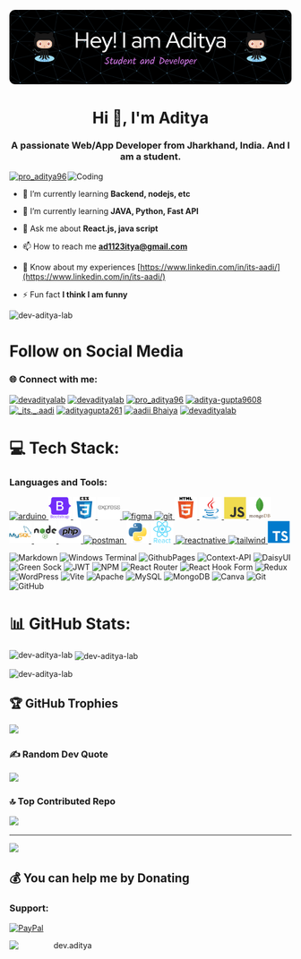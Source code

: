 ![banner](/github-header-image.png)
<h1 align="center">Hi 👋, I'm Aditya</h1>
<h3 align="center">A passionate Web/App Developer from Jharkhand, India. And I am a student.</h3>

<img align="right" alt="Coding" width="400" src="https://cdn.dribbble.com/users/1162077/screenshots/3848914/programmer.gif"/>


<p align="left"> <a href="https://twitter.com/pro_aditya96" target="blank"><img src="https://img.shields.io/twitter/follow/pro_aditya96?logo=twitter&style=for-the-badge" alt="pro_aditya96" /></a> </p>

- 🌱 I’m currently learning **Backend, nodejs, etc**

- 🔭 I’m currently learning **JAVA, Python, Fast API**
 <!--
- 👨‍💻 All of my projects are [available at](https://bit.ly/aadi-portfolio)

- 👨‍💻 All of my projects are available at [https://bit.ly/aadi-portfolio](https://bit.ly/aadi-portfolio)

- 📝 I regularly write articles on [https://bit.ly/aadi-portfolio](https://bit.ly/aadi-portfolio)
 -->
- 💬 Ask me about **React.js, java script**

- 📫 How to reach me **ad1123itya@gmail.com**

- 📄 Know about my experiences [https://www.linkedin.com/in/its-aadi/](https://www.linkedin.com/in/its-aadi/)

- ⚡ Fun fact **I think I am funny**
<p align="left"> <img src="https://komarev.com/ghpvc/?username=dev-aditya-lab&label=Profile%20views&color=0e75b6&style=flat" alt="dev-aditya-lab" /> </p>

# Follow on Social Media

<h3 align="left">🌐 Connect with me:</h3>
<p align="left">
<a href="https://codepen.io/devadityalab" target="blank"><img align="center" src="https://raw.githubusercontent.com/rahuldkjain/github-profile-readme-generator/master/src/images/icons/Social/codepen.svg" alt="devadityalab" height="30" width="40" /></a>
<a href="https://dev.to/devadityalab" target="blank"><img align="center" src="https://raw.githubusercontent.com/rahuldkjain/github-profile-readme-generator/master/src/images/icons/Social/devto.svg" alt="devadityalab" height="30" width="40" /></a>
<a href="https://twitter.com/pro_aditya96" target="blank"><img align="center" src="https://raw.githubusercontent.com/rahuldkjain/github-profile-readme-generator/master/src/images/icons/Social/twitter.svg" alt="pro_aditya96" height="30" width="40" /></a>
<a href="https://linkedin.com/in/aditya-gupta9608" target="blank"><img align="center" src="https://raw.githubusercontent.com/rahuldkjain/github-profile-readme-generator/master/src/images/icons/Social/linked-in-alt.svg" alt="aditya-gupta9608" height="30" width="40" /></a>
<a href="https://instagram.com/_its._.aadi" target="blank"><img align="center" src="https://raw.githubusercontent.com/rahuldkjain/github-profile-readme-generator/master/src/images/icons/Social/instagram.svg" alt="_its._.aadi" height="30" width="40" /></a>
<a href="https://www.behance.net/adityagupta261" target="blank"><img align="center" src="https://raw.githubusercontent.com/rahuldkjain/github-profile-readme-generator/master/src/images/icons/Social/behance.svg" alt="adityagupta261" height="30" width="40" /></a>
<a href="https://www.youtube.com/@aadiibhaiya" target="blank"><img align="center" src="https://raw.githubusercontent.com/rahuldkjain/github-profile-readme-generator/master/src/images/icons/Social/youtube.svg" alt="aadii Bhaiya" height="30" width="40" /></a>
<a href="https://www.hackerrank.com/devadityalab" target="blank"><img align="center" src="https://raw.githubusercontent.com/rahuldkjain/github-profile-readme-generator/master/src/images/icons/Social/hackerrank.svg" alt="devadityalab" height="30" width="40" /></a>
</p>

# 💻 Tech Stack:

 <h3 align="left">Languages and Tools:</h3>
<p align="left"> <a href="https://www.arduino.cc/" target="_blank" rel="noreferrer"> <img src="https://cdn.worldvectorlogo.com/logos/arduino-1.svg" alt="arduino" width="40" height="40"/> </a> <a href="https://getbootstrap.com" target="_blank" rel="noreferrer"> <img src="https://raw.githubusercontent.com/devicons/devicon/master/icons/bootstrap/bootstrap-plain-wordmark.svg" alt="bootstrap" width="40" height="40"/> </a> <a href="https://www.w3schools.com/css/" target="_blank" rel="noreferrer"> <img src="https://raw.githubusercontent.com/devicons/devicon/master/icons/css3/css3-original-wordmark.svg" alt="css3" width="40" height="40"/> </a> <a href="https://expressjs.com" target="_blank" rel="noreferrer"> <img src="https://raw.githubusercontent.com/devicons/devicon/master/icons/express/express-original-wordmark.svg" alt="express" width="40" height="40"/> </a> <a href="https://www.figma.com/" target="_blank" rel="noreferrer"> <img src="https://www.vectorlogo.zone/logos/figma/figma-icon.svg" alt="figma" width="40" height="40"/> </a> <a href="https://git-scm.com/" target="_blank" rel="noreferrer"> <img src="https://www.vectorlogo.zone/logos/git-scm/git-scm-icon.svg" alt="git" width="40" height="40"/> </a> <a href="https://www.w3.org/html/" target="_blank" rel="noreferrer"> <img src="https://raw.githubusercontent.com/devicons/devicon/master/icons/html5/html5-original-wordmark.svg" alt="html5" width="40" height="40"/> </a> <a href="https://www.java.com" target="_blank" rel="noreferrer"> <img src="https://raw.githubusercontent.com/devicons/devicon/master/icons/java/java-original.svg" alt="java" width="40" height="40"/> </a> <a href="https://developer.mozilla.org/en-US/docs/Web/JavaScript" target="_blank" rel="noreferrer"> <img src="https://raw.githubusercontent.com/devicons/devicon/master/icons/javascript/javascript-original.svg" alt="javascript" width="40" height="40"/> </a> <a href="https://www.mongodb.com/" target="_blank" rel="noreferrer"> <img src="https://raw.githubusercontent.com/devicons/devicon/master/icons/mongodb/mongodb-original-wordmark.svg" alt="mongodb" width="40" height="40"/> </a> <a href="https://www.mysql.com/" target="_blank" rel="noreferrer"> <img src="https://raw.githubusercontent.com/devicons/devicon/master/icons/mysql/mysql-original-wordmark.svg" alt="mysql" width="40" height="40"/> </a> <a href="https://nodejs.org" target="_blank" rel="noreferrer"> <img src="https://raw.githubusercontent.com/devicons/devicon/master/icons/nodejs/nodejs-original-wordmark.svg" alt="nodejs" width="40" height="40"/> </a> <a href="https://www.php.net" target="_blank" rel="noreferrer"> <img src="https://raw.githubusercontent.com/devicons/devicon/master/icons/php/php-original.svg" alt="php" width="40" height="40"/> </a> <a href="https://postman.com" target="_blank" rel="noreferrer"> <img src="https://www.vectorlogo.zone/logos/getpostman/getpostman-icon.svg" alt="postman" width="40" height="40"/> </a> <a href="https://www.python.org" target="_blank" rel="noreferrer"> <img src="https://raw.githubusercontent.com/devicons/devicon/master/icons/python/python-original.svg" alt="python" width="40" height="40"/> </a> <a href="https://reactjs.org/" target="_blank" rel="noreferrer"> <img src="https://raw.githubusercontent.com/devicons/devicon/master/icons/react/react-original-wordmark.svg" alt="react" width="40" height="40"/> </a> <a href="https://reactnative.dev/" target="_blank" rel="noreferrer"> <img src="https://reactnative.dev/img/header_logo.svg" alt="reactnative" width="40" height="40"/> </a> <a href="https://tailwindcss.com/" target="_blank" rel="noreferrer"> <img src="https://www.vectorlogo.zone/logos/tailwindcss/tailwindcss-icon.svg" alt="tailwind" width="40" height="40"/> </a> <a href="https://www.typescriptlang.org/" target="_blank" rel="noreferrer"> <img src="https://raw.githubusercontent.com/devicons/devicon/master/icons/typescript/typescript-original.svg" alt="typescript" width="40" height="40"/> </a> </p>



![Markdown](https://img.shields.io/badge/markdown-%23000000.svg?style=for-the-badge&logo=markdown&logoColor=white) 
![Windows Terminal](https://img.shields.io/badge/Windows%20Terminal-%234D4D4D.svg?style=for-the-badge&logo=windows-terminal&logoColor=white) 
![GithubPages](https://img.shields.io/badge/github%20pages-121013?style=for-the-badge&logo=github&logoColor=white) 
![Context-API](https://img.shields.io/badge/Context--Api-000000?style=for-the-badge&logo=react) 
![DaisyUI](https://img.shields.io/badge/daisyui-5A0EF8?style=for-the-badge&logo=daisyui&logoColor=white) 
![Green Sock](https://img.shields.io/badge/green%20sock-88CE02?style=for-the-badge&logo=greensock&logoColor=white) 
![JWT](https://img.shields.io/badge/JWT-black?style=for-the-badge&logo=JSON%20web%20tokens) 
![NPM](https://img.shields.io/badge/NPM-%23CB3837.svg?style=for-the-badge&logo=npm&logoColor=white) 
![React Router](https://img.shields.io/badge/React_Router-CA4245?style=for-the-badge&logo=react-router&logoColor=white)
![React Hook Form](https://img.shields.io/badge/React%20Hook%20Form-%23EC5990.svg?style=for-the-badge&logo=reacthookform&logoColor=white) 
![Redux](https://img.shields.io/badge/redux-%23593d88.svg?style=for-the-badge&logo=redux&logoColor=white) 
![WordPress](https://img.shields.io/badge/WordPress-%23117AC9.svg?style=for-the-badge&logo=WordPress&logoColor=white) 
![Vite](https://img.shields.io/badge/vite-%23646CFF.svg?style=for-the-badge&logo=vite&logoColor=white)
![Apache](https://img.shields.io/badge/apache-%23D42029.svg?style=for-the-badge&logo=apache&logoColor=white) 
![MySQL](https://img.shields.io/badge/mysql-4479A1.svg?style=for-the-badge&logo=mysql&logoColor=white) 
![MongoDB](https://img.shields.io/badge/MongoDB-%234ea94b.svg?style=for-the-badge&logo=mongodb&logoColor=white) 
![Canva](https://img.shields.io/badge/Canva-%2300C4CC.svg?style=for-the-badge&logo=Canva&logoColor=white) 
![Git](https://img.shields.io/badge/git-%23F05033.svg?style=for-the-badge&logo=git&logoColor=white) 
![GitHub](https://img.shields.io/badge/github-%23121011.svg?style=for-the-badge&logo=github&logoColor=white)
# 📊 GitHub Stats:
<p><img align="left" src="https://github-readme-stats.vercel.app/api/top-langs?username=dev-aditya-lab&show_icons=true&locale=en&layout=compact" alt="dev-aditya-lab" /></p>

<p>&nbsp;<img align="center" src="https://github-readme-stats.vercel.app/api?username=dev-aditya-lab&show_icons=true&locale=en" alt="dev-aditya-lab" /></p>

<p><img align="center" src="https://github-readme-streak-stats.herokuapp.com/?user=dev-aditya-lab&" alt="dev-aditya-lab" /></p>

## 🏆 GitHub Trophies
![](https://github-profile-trophy.vercel.app/?username=dev-aditya-lab&theme=radical&no-frame=false&no-bg=true&margin-w=4)

### ✍️ Random Dev Quote

![](https://quotes-github-readme.vercel.app/api?type=horizontal&theme=tokyonight)


### 🔝 Top Contributed Repo
![](https://github-contributor-stats.vercel.app/api?username=dev-aditya-lab&limit=5&theme=neon&combine_all_yearly_contributions=true)

---
[![](https://visitcount.itsvg.in/api?id=dev-aditya-lab&icon=6&color=0)](https://visitcount.itsvg.in)

  ## 💰 You can help me by Donating
  <h3 align="left">Support:</h3>

  [![PayPal](https://img.shields.io/badge/PayPal-00457C?style=for-the-badge&logo=paypal&logoColor=white)](https://paypal.me/itsaadi01) 

<p><a  align="center" href="https://www.buymeacoffee.com/dev.aditya"> <img align="left" src="https://cdn.buymeacoffee.com/buttons/v2/default-yellow.png" height="50" width="210" alt="dev.aditya" /></a></p><br><br>
  
  
